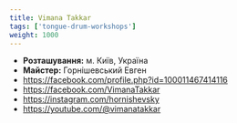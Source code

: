 ```yaml
---
title: Vimana Takkar
tags: ['tongue-drum-workshops']
weight: 1000
---
```


- **Розташування:** м. Київ, Україна
- **Майстер:** Горнішевський Евген
- https://facebook.com/profile.php?id=100011467414116
- https://facebook.com/VimanaTakkar
- https://instagram.com/hornishevsky
- https://youtube.com/@vimanatakkar
